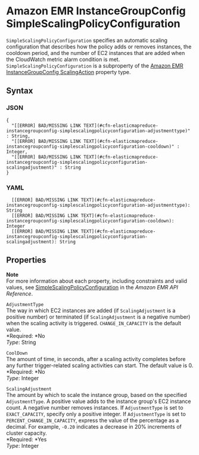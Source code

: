 # Amazon EMR InstanceGroupConfig SimpleScalingPolicyConfiguration<a name="aws-properties-elasticmapreduce-instancegroupconfig-simplescalingpolicyconfiguration"></a>

`SimpleScalingPolicyConfiguration` specifies an automatic scaling configuration that describes how the policy adds or removes instances, the cooldown period, and the number of EC2 instances that are added when the CloudWatch metric alarm condition is met\. `SimpleScalingPolicyConfiguration` is a subproperty of the [Amazon EMR InstanceGroupConfig ScalingAction](aws-properties-elasticmapreduce-instancegroupconfig-scalingaction.md) property type\.

## Syntax<a name="w3ab2c21c14e1006b5"></a>

### JSON<a name="aws-properties-elasticmapreduce-instancegroupconfig-simplescalingpolicyconfiguration-syntax.json"></a>

```
{
  "[[ERROR] BAD/MISSING LINK TEXT](#cfn-elasticmapreduce-instancegroupconfig-simplescalingpolicyconfiguration-adjustmenttype)" : String,
  "[[ERROR] BAD/MISSING LINK TEXT](#cfn-elasticmapreduce-instancegroupconfig-simplescalingpolicyconfiguration-cooldown)" : Integer,
  "[[ERROR] BAD/MISSING LINK TEXT](#cfn-elasticmapreduce-instancegroupconfig-simplescalingpolicyconfiguration-scalingadjustment)" : String
}
```

### YAML<a name="aws-properties-elasticmapreduce-instancegroupconfig-simplescalingpolicyconfiguration-syntax.yaml"></a>

```
  [[ERROR] BAD/MISSING LINK TEXT](#cfn-elasticmapreduce-instancegroupconfig-simplescalingpolicyconfiguration-adjustmenttype): String
  [[ERROR] BAD/MISSING LINK TEXT](#cfn-elasticmapreduce-instancegroupconfig-simplescalingpolicyconfiguration-cooldown): Integer
  [[ERROR] BAD/MISSING LINK TEXT](#cfn-elasticmapreduce-instancegroupconfig-simplescalingpolicyconfiguration-scalingadjustment): String
```

## Properties<a name="w3ab2c21c14e1006b7"></a>

**Note**  
For more information about each property, including constraints and valid values, see [SimpleScalingPolicyConfiguration](http://docs.aws.amazon.com/ElasticMapReduce/latest/API/API_SimpleScalingPolicyConfiguration.html) in the *Amazon EMR API Reference*\.

`AdjustmentType`  
The way in which EC2 instances are added \(if `ScalingAdjustment` is a positive number\) or terminated \(if `ScalingAdjustment` is a negative number\) when the scaling activity is triggered\. `CHANGE_IN_CAPACITY` is the default value\.  
*Required: *No  
*Type*: String

`CoolDown`  
The amount of time, in seconds, after a scaling activity completes before any further trigger\-related scaling activities can start\. The default value is 0\.  
*Required: *No  
*Type*: Integer

`ScalingAdjustment`  
The amount by which to scale the instance group, based on the specified `AdjustmentType`\. A positive value adds to the instance group's EC2 instance count\. A negative number removes instances\. If `AdjustmentType` is set to `EXACT_CAPACITY`, specify only a positive integer\. If `AdjustmentType` is set to `PERCENT_CHANGE_IN_CAPACITY`, express the value of the percentage as a decimal\. For example, `-0.20` indicates a decrease in 20% increments of cluster capacity\.  
*Required: *Yes  
*Type*: Integer